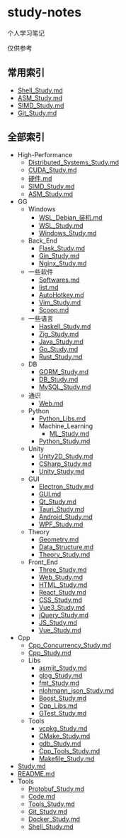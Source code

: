 # study-notes

个人学习笔记

仅供参考

## 常用索引

- [Shell_Study.md](./Tools/Shell%20Study.md)
- [ASM_Study.md](./High-Performance/ASM%20Study.md)
- [SIMD_Study.md](./High-Performance/SIMD%20Study.md)
- [Git_Study.md](./Tools/Git%20Study.md)

## 全部索引

<!-- tree2md -->

- High-Performance
  - [Distributed_Systems_Study.md](./High-Performance/Distributed%20Systems%20Study.md)
  - [CUDA_Study.md](./High-Performance/CUDA%20Study.md)
  - [硬件.md](./High-Performance/硬件.md)
  - [SIMD_Study.md](./High-Performance/SIMD%20Study.md)
  - [ASM_Study.md](./High-Performance/ASM%20Study.md)
- GG
  - Windows
    - [WSL_Debian_装机.md](./GG/Windows/WSL%20Debian%20装机.md)
    - [WSL_Study.md](./GG/Windows/WSL%20Study.md)
    - [Windows_Study.md](./GG/Windows/Windows%20Study.md)
  - Back_End
    - [Flask_Study.md](./GG/Back%20End/Flask%20Study.md)
    - [Gin_Study.md](./GG/Back%20End/Gin%20Study.md)
    - [Nginx_Study.md](./GG/Back%20End/Nginx%20Study.md)
  - 一些软件
    - [Softwares.md](./GG/一些软件/Softwares.md)
    - [list.md](./GG/一些软件/list.md)
    - [AutoHotkey.md](./GG/一些软件/AutoHotkey.md)
    - [Vim_Study.md](./GG/一些软件/Vim%20Study.md)
    - [Scoop.md](./GG/一些软件/Scoop.md)
  - 一些语言
    - [Haskell_Study.md](./GG/一些语言/Haskell%20Study.md)
    - [Zig_Study.md](./GG/一些语言/Zig%20Study.md)
    - [Java_Study.md](./GG/一些语言/Java%20Study.md)
    - [Go_Study.md](./GG/一些语言/Go%20Study.md)
    - [Rust_Study.md](./GG/一些语言/Rust%20Study.md)
  - DB
    - [GORM_Study.md](./GG/DB/GORM%20Study.md)
    - [DB_Study.md](./GG/DB/DB%20Study.md)
    - [MySQL_Study.md](./GG/DB/MySQL%20Study.md)
  - 通识
    - [Web.md](./GG/通识/Web.md)
  - Python
    - [Python_Libs.md](./GG/Python/Python%20Libs.md)
    - Machine_Learning
      - [ML_Study.md](./GG/Python/Machine%20Learning/ML%20Study.md)
    - [Python_Study.md](./GG/Python/Python%20Study.md)
  - Unity
    - [Unity2D_Study.md](./GG/Unity/Unity2D%20Study.md)
    - [CSharp_Study.md](./GG/Unity/CSharp%20Study.md)
    - [Unity_Study.md](./GG/Unity/Unity%20Study.md)
  - GUI
    - [Electron_Study.md](./GG/GUI/Electron%20Study.md)
    - [GUI.md](./GG/GUI/GUI.md)
    - [Qt_Study.md](./GG/GUI/Qt%20Study.md)
    - [Tauri_Study.md](./GG/GUI/Tauri%20Study.md)
    - [Android_Study.md](./GG/GUI/Android%20Study.md)
    - [WPF_Study.md](./GG/GUI/WPF%20Study.md)
  - Theory
    - [Geometry.md](./GG/Theory/Geometry.md)
    - [Data_Structure.md](./GG/Theory/Data%20Structure.md)
    - [Theory_Study.md](./GG/Theory/Theory%20Study.md)
  - Front_End
    - [Three_Study.md](./GG/Front%20End/Three%20Study.md)
    - [Web_Study.md](./GG/Front%20End/Web%20Study.md)
    - [HTML_Study.md](./GG/Front%20End/HTML%20Study.md)
    - [React_Study.md](./GG/Front%20End/React%20Study.md)
    - [CSS_Study.md](./GG/Front%20End/CSS%20Study.md)
    - [Vue3_Study.md](./GG/Front%20End/Vue3%20Study.md)
    - [jQuery_Study.md](./GG/Front%20End/jQuery%20Study.md)
    - [JS_Study.md](./GG/Front%20End/JS%20Study.md)
    - [Vue_Study.md](./GG/Front%20End/Vue%20Study.md)
- Cpp
  - [Cpp_Concurrency_Study.md](./Cpp/Cpp%20Concurrency%20Study.md)
  - [Cpp_Study.md](./Cpp/Cpp%20Study.md)
  - Libs
    - [asmjit_Study.md](./Cpp/Libs/asmjit%20Study.md)
    - [glog_Study.md](./Cpp/Libs/glog%20Study.md)
    - [fmt_Study.md](./Cpp/Libs/fmt%20Study.md)
    - [nlohmann_json_Study.md](./Cpp/Libs/nlohmann_json%20Study.md)
    - [Boost_Study.md](./Cpp/Libs/Boost%20Study.md)
    - [Cpp_Libs.md](./Cpp/Libs/Cpp%20Libs.md)
    - [GTest_Study.md](./Cpp/Libs/GTest%20Study.md)
  - Tools
    - [vcpkg_Study.md](./Cpp/Tools/vcpkg%20Study.md)
    - [CMake_Study.md](./Cpp/Tools/CMake%20Study.md)
    - [gdb_Study.md](./Cpp/Tools/gdb%20Study.md)
    - [Cpp_Tools_Study.md](./Cpp/Tools/Cpp%20Tools%20Study.md)
    - [Makefile_Study.md](./Cpp/Tools/Makefile%20Study.md)
- [Study.md](./Study.md)
- [README.md](./README.md)
- Tools
  - [Protobuf_Study.md](./Tools/Protobuf%20Study.md)
  - [Code.md](./Tools/Code.md)
  - [Tools_Study.md](./Tools/Tools%20Study.md)
  - [Git_Study.md](./Tools/Git%20Study.md)
  - [Docker_Study.md](./Tools/Docker%20Study.md)
  - [Shell_Study.md](./Tools/Shell%20Study.md)
